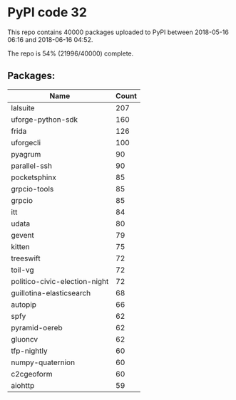 # PyPI code 32

This repo contains 40000 packages uploaded to PyPI between 
2018-05-16 06:16 and 2018-06-16 04:52.

The repo is 54% (21996/40000) complete.

## Packages:

| Name  | Count |
| ----- | ----- |
| lalsuite | 207 |
| uforge-python-sdk | 160 |
| frida | 126 |
| uforgecli | 100 |
| pyagrum | 90 |
| parallel-ssh | 90 |
| pocketsphinx | 85 |
| grpcio-tools | 85 |
| grpcio | 85 |
| itt | 84 |
| udata | 80 |
| gevent | 79 |
| kitten | 75 |
| treeswift | 72 |
| toil-vg | 72 |
| politico-civic-election-night | 72 |
| guillotina-elasticsearch | 68 |
| autopip | 66 |
| spfy | 62 |
| pyramid-oereb | 62 |
| gluoncv | 62 |
| tfp-nightly | 60 |
| numpy-quaternion | 60 |
| c2cgeoform | 60 |
| aiohttp | 59 |


